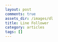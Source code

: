 ```yaml
---
layout: post
comments: true
assets_dir: /images/dl
title: Line Follower
category: articles
tags: []
---
```

